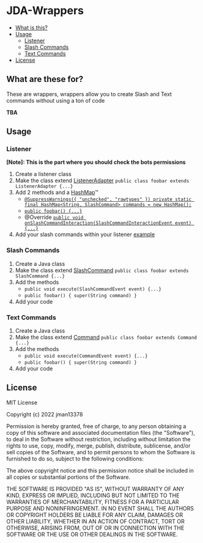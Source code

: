 # JDA-Wrappers

- [What is this?](https://github.com/jman13378/JDA-Wrappers/blob/main/README.md#what-are-these-for)
- [Usage](https://github.com/jman13378/JDA-Wrappers#usage)
    - [Listener](https://github.com/jman13378/JDA-Wrappers#Listener)
    - [Slash Commands](https://github.com/jman13378/JDA-Wrappers#slash-commands)
    - [Text Commands](https://github.com/jman13378/JDA-Wrappers#text-commands)
- [License](https://github.com/jman13378/JDA-Wrappers#License)

## What are these for?
These are wrappers, wrappers allow you to create Slash and Text commands without using a ton of code

<b>TBA</b>

## Usage

### Listener
**[Note]: This is the part where you should check the bots permissions**

1. Create a listener class 
2. Make the class extend [ListenerAdapter](https://ci.dv8tion.net/job/JDA5/javadoc/net/dv8tion/jda/api/hooks/ListenerAdapter.html) `public class foobar extends ListenerAdapter {...}`
3. Add 2 methods and a [HashMap](https://docs.oracle.com/javase/8/docs/api/java/util/HashMap.html)™
    - [`@SuppressWarnings({ "unchecked", "rawtypes" })
    private static final HashMap<String, SlashCommand> commands = new HashMap();`](https://github.com/jman13378/JDA-Wrappers/blob/main/SlashCommand/examples/listener.java#L36)
    - [`public foobar() {...}`](https://github.com/jman13378/JDA-Wrappers/blob/main/SlashCommand/examples/listener.java#L38)
    - @Override [`public void onSlashCommandInteraction(SlashCommandInteractionEvent event) {...}`](https://github.com/jman13378/JDA-Wrappers/blob/main/SlashCommand/examples/listener.java#L46)
4. Add your slash commands within your listener [example](https://github.com/jman13378/JDA-Wrappers/blob/main/SlashCommand/examples/listener.java#L40)

### Slash Commands

1. Create a Java class
2. Make the class extend [SlashCommand](https://github.com/jman13378/JDA-Wrappers/blob/main/SlashCommand/SlashCommand.java) `public class foobar extends SlashCommand {...}`
3. Add the methods 
    - `public void execute(SlashCommandEvent event) {...}`
    - `public foobar() { super(String command) }`
4. Add your code

### Text Commands

1. Create a Java class
2. Make the class extend [Command](https://github.com/jman13378/JDA-Wrappers/blob/main/TextCommands/Command.java) `public class foobar extends Command {...}`
3. Add the methods 
    - `public void execute(CommandEvent event) {...}`
    - `public foobar() { super(String command) }`
4. Add your code

## License

MIT License

Copyright (c) 2022 jman13378

Permission is hereby granted, free of charge, to any person obtaining a copy
of this software and associated documentation files (the "Software"), to deal
in the Software without restriction, including without limitation the rights
to use, copy, modify, merge, publish, distribute, sublicense, and/or sell
copies of the Software, and to permit persons to whom the Software is
furnished to do so, subject to the following conditions:

The above copyright notice and this permission notice shall be included in all
copies or substantial portions of the Software.

THE SOFTWARE IS PROVIDED "AS IS", WITHOUT WARRANTY OF ANY KIND, EXPRESS OR
IMPLIED, INCLUDING BUT NOT LIMITED TO THE WARRANTIES OF MERCHANTABILITY,
FITNESS FOR A PARTICULAR PURPOSE AND NONINFRINGEMENT. IN NO EVENT SHALL THE
AUTHORS OR COPYRIGHT HOLDERS BE LIABLE FOR ANY CLAIM, DAMAGES OR OTHER
LIABILITY, WHETHER IN AN ACTION OF CONTRACT, TORT OR OTHERWISE, ARISING FROM,
OUT OF OR IN CONNECTION WITH THE SOFTWARE OR THE USE OR OTHER DEALINGS IN THE
SOFTWARE.
